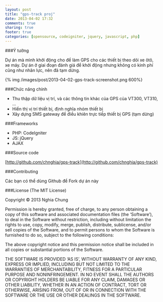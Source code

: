 ```yaml
---
layout: post
title: "gps-track proj"
date: 2013-04-02 17:32
comments: true
sharing: true
footer: true
categories: [opensource, codeigniter, jquery, javascript, php]
---
```


###Ý tưởng

Dự án mà mình khởi động cho để làm GPS cho các thiết bị theo dõi xe ôtô, xe máy.
Dự án ở giai đoạn đánh giá để khởi động nhưng không có kinh phí cũng như nhân lực,
nên đã tạm dừng.
<!--more-->
{% img /images/post/2013-04-02-gps-track-screenshot.png 600%}

###Chức năng chính

- Thu thập dữ liệu vị trí, và các thông tin khác của GPS của VT300, VT310, ...
- Hiển thị vị trí thiết bị, định nghĩa nhóm thiết bị
- Xây dựng SMS gateway để điều khiên trực tiếp thiết bị GPS (tạm dừng)

###Frameworks

- PHP: CodeIgniter
- JS: jQuery
- AJAX

###Source code

[http://github.com/chnghia/gps-track](http://github.com/chnghia/gps-track)

###Contributing

Các bạn có thể dùng Github để Fork dự án này


###License
(The MIT License)

Copyright © 2013 Nghia Chung

Permission is hereby granted, free of charge, to any person obtaining a copy of this software and associated documentation files (the ‘Software’), to deal in the Software without restriction, including without limitation the rights to use, copy, modify, merge, publish, distribute, sublicense, and/or sell copies of the Software, and to permit persons to whom the Software is furnished to do so, subject to the following conditions:

The above copyright notice and this permission notice shall be included in all copies or substantial portions of the Software.

THE SOFTWARE IS PROVIDED ‘AS IS’, WITHOUT WARRANTY OF ANY KIND, EXPRESS OR IMPLIED, INCLUDING BUT NOT LIMITED TO THE WARRANTIES OF MERCHANTABILITY, FITNESS FOR A PARTICULAR PURPOSE AND NONINFRINGEMENT. IN NO EVENT SHALL THE AUTHORS OR COPYRIGHT HOLDERS BE LIABLE FOR ANY CLAIM, DAMAGES OR OTHER LIABILITY, WHETHER IN AN ACTION OF CONTRACT, TORT OR OTHERWISE, ARISING FROM, OUT OF OR IN CONNECTION WITH THE SOFTWARE OR THE USE OR OTHER DEALINGS IN THE SOFTWARE.